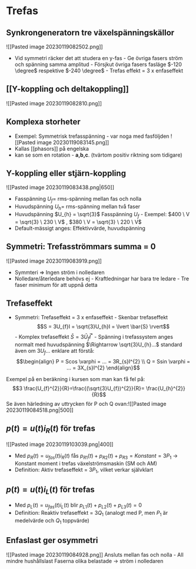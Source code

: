 # Trefas

## Synkrongeneratorn tre växelspänningskällor
![[Pasted image 20230119082502.png]]

- Vid symmetri räcker det att studera en y-fas
		- Ge övriga fasers ström och spänning samma amplitud
		- Försjkut övriga fasers fasläge $-120 \degree$ respektive $-240 \degree$
		- Trefas effekt = 3 x enfaseffekt

## [[Y-koppling och deltakoppling]]
![[Pasted image 20230119082810.png]]

## Komplexa storheter 
- Exempel: Symmetrisk trefasspänning - var noga med fasföljden
![[Pasted image 20230119083145.png]]
- Kallas [[phasors]] på engelska
- kan se som en rotation - **a,b,c**. (tvärtom positiv riktning som tidigare)

## Y-koppling eller stjärn-koppling
![[Pasted image 20230119083438.png|650]]
- Fasspänning $U_{f} =$ rms-spänning mellan fas och nolla
- Huvudspänning $U_{h} =$ rms-spänning mellan två faser
- Huvudspänning $U_{h} = \sqrt{3}$ Fasspänning $U_{f}$
	  - Exempel: $400 \ V = \sqrt{3} \ 230 \ V$ , $380 \ V = \sqrt{3} \ 220 \ V$
- Default-mässigt anges: Effektivvärde, huvudspänning

## Symmetri: Trefasströmmars summa = 0
![[Pasted image 20230119083919.png]]
- Symmteri $\Rightarrow$ Ingen ström i nolledaren
- Nolledare/återledare behövs ej
		- Kraftledningar har bara tre ledare
		- Tre faser minimum för att uppnå detta

## Trefaseffekt
- Symmetri: Trefaseffekt = 3 x enfaseffekt
		- Skenbar trefaseffekt $$S = 3U_{f}I = \sqrt{3}U_{h}I = \lvert \bar{S} \rvert$$
		- Komplex trefaseffekt $\bar{S} = 3 \bar{U}_{f}\bar{I}^{*}$
		- Spänning i trefassystem anges normalt med huvudspänning $\Rightarrow \sqrt{3}U_{h}...$ standard även om $3U_{f}...$ enklare att förstå:
$$\begin{align} P = Scos \varphi = ... = 3R_{s}I^{2} \\ Q = Ssin \varphi = ... = 3X_{s}I^{2} \end{align}$$

Exempel på en beräkning i kursen som man kan få fel på:
$$3 \frac{U_{f}^{2}}{R}=\frac{(\sqrt{3}U_{f})^{2}}{R}= \frac{U_{h}^{2}}{R}$$Se även härledning av uttrycken för P och Q ovan:![[Pasted image 20230119084518.png|500]]


## $p(t) = u(t) i_{R}(t)$ för trefas
![[Pasted image 20230119103039.png|400]]
- Med $p_{R}(t)= u_{fas}(t) i_{R}(t)$ fås $p_{R1}(t) + p_{R2}(t) + p_{R3}= Konstant = 3P_{1}$ 
$\rightarrow$ Konstant moment i trefas växelströmsmaskin (SM och AM)
- Definition: Aktiv trefaseffekt = $3P_{1}$, vilket verkar självklart

## $p(t) = u(t)i_{L}(t)$ för trefas
- Med $p_L(t)=u_{fas}(t)i_L (t)$ blir $p_{L1}(t)+p_{L2}(t) + p_{L3}(t) = 0$
- Definition: Reaktiv trefaseffekt = $3Q_{1}$ (analogt med P, men $P_{1}$ är medelvärde och $Q_{1}$ toppvärde)

## Enfaslast ger osymmetri
![[Pasted image 20230119084928.png]]
Ansluts mellan fas och nolla
	- All mindre hushållslast
Faserna olika belastade $\rightarrow$ ström i nolledaren